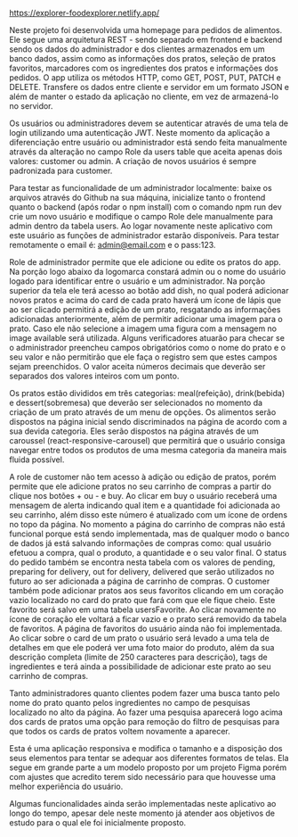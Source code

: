 https://explorer-foodexplorer.netlify.app/

Neste projeto foi desenvolvida uma homepage para pedidos de alimentos.
Ele segue uma arquitetura REST - sendo separado em frontend e backend sendo os dados do administrador e dos clientes armazenados em um banco dados, assim como as informações dos pratos, seleção de pratos favoritos, marcadores com os ingredientes dos pratos e informações dos pedidos. O app utiliza os métodos HTTP, como GET, POST, PUT, PATCH e DELETE. Transfere os dados entre cliente e servidor em um formato JSON e além de
manter o estado da aplicação no cliente, em vez de armazená-lo no servidor.

Os usuários ou administradores devem se autenticar através de uma tela de login utilizando uma autenticação JWT. Neste momento da aplicação a diferenciação entre usuário ou administrador está sendo feita manualmente através da alteração no campo Role da users table que aceita apenas dois valores: customer ou admin. A criação de novos usuários é sempre padronizada para customer.

Para testar as funcionalidade de um administrador localmente: baixe os arquivos através do Github na sua máquina, inicialize tanto o frontend quanto o backend (após rodar o npm install) com o comando npm run dev crie um novo usuário e modifique o campo Role dele manualmente para admin dentro da tabela users.
Ao logar novamente neste aplicativo com este usuário as funções de administrador estarão disponíveis.
Para testar remotamente o email é: admin@email.com e o pass:123.

Role de administrador permite que ele adicione ou edite os pratos do app. Na porção logo abaixo da logomarca constará admin ou o nome do usuário logado para identificar entre o usuário e um administrador. Na porção superior da tela ele terá acesso ao botão add dish, no qual poderá adicionar novos pratos e acima do card de cada prato haverá um ícone de lápis que ao ser clicado permitirá a edição de um prato, resgatando as informações adicionadas anteriormente, além de permitir adicionar uma imagem para o prato. Caso ele não selecione a imagem uma figura com a mensagem no image available será utilizada.
Alguns verificadores atuarão para checar se o administrador preencheu campos obrigatórios como o nome do prato e o seu valor e não permitirão que ele faça o registro sem que estes campos sejam preenchidos. O valor aceita números decimais que deverão ser separados dos valores inteiros com um ponto.

Os pratos estão divididos em três categorias: meal(refeição), drink(bebida) e dessert(sobremesa) que deverão ser selecionados no momento da criação de um prato através de um menu de opções. Os alimentos serão dispostos na página inicial sendo discriminados na página de acordo com a sua devida categoria. Eles serão dispostos na página através de um caroussel (react-responsive-carousel) que permitirá que o usuário consiga navegar entre todos os produtos de uma mesma categoria da maneira mais fluida possível.

A role de customer não tem acesso à adição ou edição de pratos, porém permite que ele adicione pratos no seu carrinho de compras a partir do clique nos botões + ou - e buy. Ao clicar em buy o usuário receberá uma mensagem de alerta indicando qual item e a quantidade foi adicionada ao seu carrinho, além disso este número é atualizado com um ícone de ordens no topo da página. No momento a página do carrinho de compras não está funcional porque está sendo implementada, mas de qualquer modo o banco de dados já está salvando informações de compras como: qual usuário efetuou a compra, qual o produto, a quantidade e o seu valor final. O status do pedido também se encontra nesta tabela com os valores de pending, preparing for delivery, out for delivery, delivered que serão utilizados no futuro ao ser adicionada a página de carrinho de compras. O customer também pode adicionar pratos aos seus favoritos clicando em um coração vazio localizado no card do prato que fará com que ele fique cheio. Este favorito será salvo em uma tabela usersFavorite. Ao clicar novamente no ícone de coração ele voltará a ficar vazio e o prato será removido da tabela de favoritos. A página de favoritos do usuário ainda não foi implementada. Ao clicar sobre o card de um prato o usuário será levado a uma tela de detalhes em que ele poderá ver uma foto maior do produto, além da sua descrição completa (limite de 250 caracteres para descrição), tags de ingredientes e terá ainda a possibilidade de adicionar este prato ao seu carrinho de compras.

Tanto administradores quanto clientes podem fazer uma busca tanto pelo nome do prato quanto pelos ingredientes no campo de pesquisas localizado no alto da página. Ao fazer uma pesquisa aparecerá logo acima dos cards de pratos uma opção para remoção do filtro de pesquisas para que todos os cards de pratos voltem novamente a aparecer.

Esta é uma aplicação responsiva e modifica o tamanho e a disposição dos seus elementos para tentar se adequar aos diferentes formatos de telas. Ela segue em grande parte a um modelo proposto por um projeto Figma porém com ajustes que acredito terem sido necessário para que houvesse uma melhor experiência do usuário.

Algumas funcionalidades ainda serão implementadas neste aplicativo ao longo do tempo, apesar dele neste momento já atender aos objetivos de estudo para o qual ele foi inicialmente proposto.
